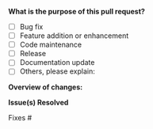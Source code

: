 **What is the purpose of this pull request?**

- [ ] Bug fix
- [ ] Feature addition or enhancement
- [ ] Code maintenance
- [ ] Release
- [ ] Documentation update
- [ ] Others, please explain:

**Overview of changes:**
<!--- Explain what you've done and why --->



**Issue(s) Resolved**
<!--- List the issue(s) below, in the form "Fixes #1234"; one per line --->
Fixes #

